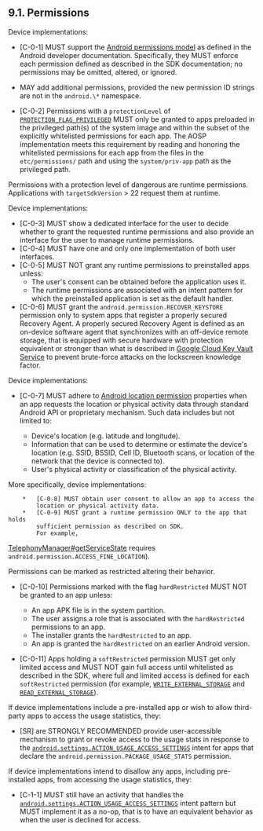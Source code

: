 ## 9.1\. Permissions

Device implementations:

*   [C-0-1] MUST support the [Android permissions model](
http://developer.android.com/guide/topics/security/permissions.html)
as defined in the Android developer documentation. Specifically, they
MUST enforce each permission defined as described in the SDK documentation; no
permissions may be omitted, altered, or ignored.

*   MAY add additional permissions, provided the new permission ID strings
are not in the `android.\*` namespace.

*   [C-0-2] Permissions with a `protectionLevel` of
[`PROTECTION_FLAG_PRIVILEGED`](
https://developer.android.com/reference/android/content/pm/PermissionInfo.html#PROTECTION&lowbar;FLAG&lowbar;PRIVILEGED)
MUST only be granted to apps preloaded in the privileged path(s) of the system
image and within the subset of the explicitly whitelisted permissions for each
app. The AOSP implementation meets this requirement by reading and honoring
the whitelisted permissions for each app from the files in the
`etc/permissions/` path and using the `system/priv-app` path as the
privileged path.

Permissions with a protection level of dangerous are runtime permissions.
Applications with `targetSdkVersion` > 22 request them at runtime.

Device implementations:

*   [C-0-3] MUST show a dedicated interface for the user to decide
     whether to grant the requested runtime permissions and also provide
     an interface for the user to manage runtime permissions.
*   [C-0-4] MUST have one and only one implementation of both user
     interfaces.
*   [C-0-5] MUST NOT grant any runtime permissions to preinstalled
     apps unless:
     *   The user's consent can be obtained before the application
         uses it.
     *   The runtime permissions are associated with an intent pattern
         for which the preinstalled application is set as the default handler.
*   [C-0-6] MUST grant the `android.permission.RECOVER_KEYSTORE` permission
     only to system apps that register a properly secured Recovery Agent. A
     properly secured Recovery Agent is defined as an on-device software agent
     that synchronizes with an off-device remote storage, that is equipped with
     secure hardware with protection equivalent or stronger than what is
     described in
     [Google Cloud Key Vault Service](
     https://developer.android.com/preview/features/security/ckv-whitepaper.html)
     to prevent brute-force attacks on the lockscreen knowledge factor.

Device implementations:

*   [C-0-7] MUST adhere to [Android location permission](
    https://developer.android.com/privacy/device-location) properties when an app
    requests the location or physical activity data through standard Android API
    or proprietary mechanism. Such data includes but not limited to:

    *  Device's location (e.g. latitude and longitude).
    *  Information that can be used to determine or estimate the device's
       location (e.g. SSID, BSSID, Cell ID, Bluetooth scans, or location of the
       network that the device is connected to).
    *  User's physical activity or classification of the physical activity.

More specifically, device implementations:

        *   [C-0-8] MUST obtain user consent to allow an app to access the
            location or physical activity data.
        *   [C-0-9] MUST grant a runtime permission ONLY to the app that holds
            sufficient permission as described on SDK.
            For example,
[TelephonyManager#getServiceState](https://developer.android.com/reference/android/telephony/TelephonyManager.html#getAllCellInfo())
            requires `android.permission.ACCESS_FINE_LOCATION`).

Permissions can be marked as restricted altering their behavior.

*   [C-0-10] Permissions marked with the flag `hardRestricted` MUST NOT be
     granted to an app unless:
     *   An app APK file is in the system partition.
     *   The user assigns a role that is associated with the `hardRestricted`
         permissions to an app.
     *   The installer grants the `hardRestricted` to an app.
     *   An app is granted the `hardRestricted` on an earlier Android version.

*   [C-0-11] Apps holding a `softRestricted` permission MUST get only limited
    access and MUST NOT gain full access until whitelisted as described in the
    SDK, where full and limited access is defined for each `softRestricted`
    permission (for example, [`WRITE_EXTERNAL_STORAGE`](
    https://developer.android.com/reference/android/Manifest.permission.html#WRITE_EXTERNAL_STORAGE)
    and [`READ_EXTERNAL_STORAGE`](
    https://developer.android.com/reference/android/Manifest.permission#READ_EXTERNAL_STORAGE)).

If device implementations include a pre-installed app or wish to allow
third-party apps to access the usage statistics, they:

*   [SR] are STRONGLY RECOMMENDED provide user-accessible mechanism to grant
    or revoke access to the usage stats in response to the
    [`android.settings.ACTION_USAGE_ACCESS_SETTINGS`](
    https://developer.android.com/reference/android/provider/Settings.html#ACTION&lowbar;USAGE&lowbar;ACCESS&lowbar;SETTINGS)
    intent for apps that declare the `android.permission.PACKAGE_USAGE_STATS`
    permission.

If device implementations intend to disallow any apps, including pre-installed
apps, from accessing the usage statistics, they:

*   [C-1-1] MUST still have an activity that handles the
    [`android.settings.ACTION_USAGE_ACCESS_SETTINGS`](
    https://developer.android.com/reference/android/provider/Settings.html#ACTION&lowbar;USAGE&lowbar;ACCESS&lowbar;SETTINGS)
    intent pattern but MUST implement it as a no-op, that is to have an
    equivalent behavior as when the user is declined for access.
